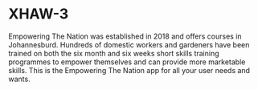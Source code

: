 # XHAW-3
Empowering The Nation was established in 2018 and offers courses in Johannesburd. Hundreds of domestic workers and gardeners have been trained on both the six month and six weeks short skills training programmes to empower themselves and can provide more marketable skills.
This is the Empowering The Nation app for all your user needs and wants.

